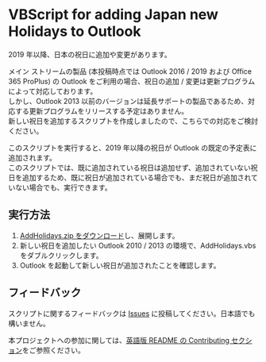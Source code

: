 # VBScript for adding Japan new Holidays to Outlook

2019 年以降、日本の祝日に追加や変更があります。

メイン ストリームの製品 (本投稿時点では Outlook 2016 / 2019 および Office 365 ProPlus) の Outlook をご利用の場合、祝日の追加 / 変更は更新プログラムによって対応しております。  
しかし、Outlook 2013 以前のバージョンは延長サポートの製品であるため、対応する更新プログラムをリリースする予定はありません。  
新しい祝日を追加するスクリプトを作成しましたので、こちらでの対応をご検討ください。

このスクリプトを実行すると、2019 年以降の祝日が Outlook の既定の予定表に追加されます。  
このスクリプトでは、既に追加されている祝日は追加せず、追加されていない祝日を追加するため、既に祝日が追加されている場合でも、まだ祝日が追加されていない場合でも、実行できます。

## 実行方法

1. [AddHolidays.zip をダウンロード](https://github.com/Microsoft/AddOutlookJapanHolidy/releases)し、展開します。
2. 新しい祝日を追加したい Outlook 2010 / 2013 の環境で、AddHolidays.vbs をダブルクリックします。
3. Outlook を起動して新しい祝日が追加されたことを確認します。

## フィードバック

スクリプトに関するフィードバックは [Issues](https://github.com/Microsoft/AddOutlookJapanHolidy/issues) に投稿してください。日本語でも構いません。

本プロジェクトへの参加に関しては、[英語版 README の Contributing セクション](https://github.com/Microsoft/AddOutlookJapanHolidy#contributing)をご参照ください。